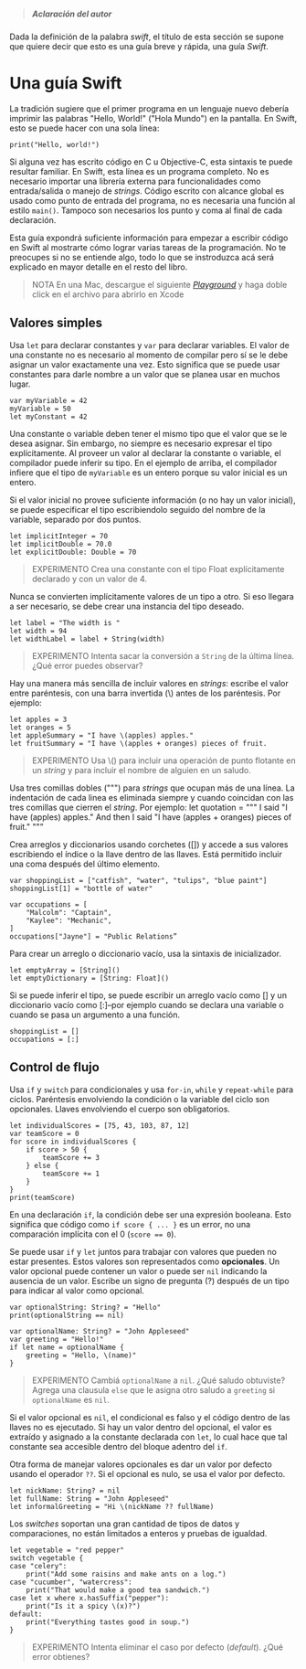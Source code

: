 > ##### Aclaración del autor
Dada la definición de la palabra _swift_, el título de esta sección se supone que quiere decir que esto es una guía breve y rápida, una guía _Swift_.

# Una guía Swift
La tradición sugiere que el primer programa en un lenguaje nuevo debería imprimir las palabras "Hello, World!" ("Hola Mundo") en la pantalla. En Swift, esto se puede hacer con una sola línea:

    print("Hello, world!")

Si alguna vez has escrito código en C u Objective-C, esta sintaxis te puede resultar familiar. En Swift, esta línea es un programa completo. No es necesario importar una librería externa para funcionalidades como entrada/salida o manejo de _strings_. Código escrito con alcance global es usado como punto de entrada del programa, no es necesaria una función al estilo `main()`. Tampoco son necesarios los punto y coma al final de cada declaración.

Esta guía expondrá suficiente información para empezar a escribir código en Swift al mostrarte cómo lograr varias tareas de la programación. No te preocupes si no se entiende algo, todo lo que se instroduzca acá será explicado en mayor detalle en el resto del libro.

> NOTA
> En una Mac, descargue el siguiente [_Playground_](https://developer.apple.com/go/?id=swift-tour) y haga doble click en el archivo para abrirlo en Xcode

## Valores simples
Usa `let` para declarar constantes y `var` para declarar variables. El valor de una constante no es necesario al momento de compilar pero sí se le debe asignar un valor exactamente una vez. Esto significa que se puede usar constantes para darle nombre a un valor que se planea usar en muchos lugar.

    var myVariable = 42
    myVariable = 50
    let myConstant = 42

Una constante o variable deben tener el mismo tipo que el valor que se le desea asignar. Sin embargo, no siempre es necesario expresar el tipo explícitamente. Al proveer un valor al declarar la constante o variable, el compilador puede inferir su tipo. En el ejemplo de arriba, el compilador infiere que el tipo de `myVariable` es un entero porque su valor inicial es un entero.

Si el valor inicial no provee suficiente información (o no hay un valor inicial), se puede especificar el tipo escribiendolo seguido del nombre de la variable, separado por dos puntos.

    let implicitInteger = 70
    let implicitDouble = 70.0
    let explicitDouble: Double = 70

> EXPERIMENTO
> Crea una constante con el tipo Float explícitamente declarado y con un valor de 4.

Nunca se convierten implícitamente valores de un tipo a otro. Si eso llegara a ser necesario, se debe crear una instancia del tipo deseado.

    let label = "The width is "
    let width = 94
    let widthLabel = label + String(width)

> EXPERIMENTO
> Intenta sacar la conversión a `String` de la última línea. ¿Qué error puedes observar?

Hay una manera más sencilla de incluir valores en _strings_: escribe el valor entre paréntesis, con una barra invertida (\\) antes de los paréntesis. Por ejemplo:

    let apples = 3
    let oranges = 5
    let appleSummary = "I have \(apples) apples."
    let fruitSummary = "I have \(apples + oranges) pieces of fruit.

> EXPERIMENTO
> Usa \\() para incluir una operación de punto flotante en un _string_ y para incluir el nombre de alguien en un saludo.

Usa tres comillas dobles (""") para _strings_ que ocupan más de una línea. La indentación de cada linea es eliminada siempre y cuando coincidan con las tres comillas que cierren el _string_. Por ejemplo:
    let quotation = """
    I said "I have \(apples) apples."
    And then I said "I have \(apples + oranges) pieces of fruit."
    ""”

Crea arreglos y diccionarios usando corchetes ([]) y accede a sus valores escribiendo el índice o la llave dentro de las llaves. Está permitido incluir una coma después del último elemento. 

    var shoppingList = ["catfish", "water", "tulips", "blue paint"]
    shoppingList[1] = "bottle of water"
     
    var occupations = [
        "Malcolm": "Captain",
        "Kaylee": "Mechanic",
    ]
    occupations["Jayne"] = "Public Relations”

Para crear un arreglo o diccionario vacío, usa la sintaxis de inicializador.

    let emptyArray = [String]()
    let emptyDictionary = [String: Float]()

Si se puede inferir el tipo, se puede escribir un arreglo vacío como [] y un diccionario vacío como [:]–por ejemplo cuando se declara una variable o cuando se pasa un argumento a una función.

    shoppingList = []
    occupations = [:]

## Control de flujo
Usa `if` y `switch` para condicionales y usa `for-in`, `while` y `repeat-while` para ciclos. Paréntesis envolviendo la condición o la variable del ciclo son opcionales. Llaves envolviendo el cuerpo son obligatorios.

    let individualScores = [75, 43, 103, 87, 12]
    var teamScore = 0
    for score in individualScores {
        if score > 50 {
            teamScore += 3
        } else {
            teamScore += 1
        }
    }
    print(teamScore)

En una declaración `if`, la condición debe ser una expresión booleana. Esto significa que código como `if score { ... }` es un error, no una comparación implícita con el 0 (`score == 0`).

Se puede usar `if` y `let` juntos para trabajar con valores que pueden no estar presentes. Estos valores son representados como **opcionales**. Un valor opcional puede contener un valor o puede ser `nil` indicando la ausencia de un valor. Escribe un signo de pregunta (?) después de un tipo para indicar al valor como opcional.

	var optionalString: String? = "Hello"
	print(optionalString == nil)
	 
	var optionalName: String? = "John Appleseed"
	var greeting = "Hello!"
	if let name = optionalName {
		greeting = "Hello, \(name)"
	}

> EXPERIMENTO
> Cambiá `optionalName` a `nil`. ¿Qué saludo obtuviste? Agrega una clausula `else` que le asigna otro saludo a `greeting` si `optionalName` es `nil`.

Si el valor opcional es `nil`, el condicional es falso y el código dentro de las llaves no es ejecutado. Si hay un valor dentro del opcional, el valor es extraído y asignado a la constante declarada con `let`, lo cual hace que tal constante sea accesible dentro del bloque adentro del `if`.

Otra forma de manejar valores opcionales es dar un valor por defecto usando el operador `??`. Si el opcional es nulo, se usa el valor por defecto.

	let nickName: String? = nil
	let fullName: String = "John Appleseed"
	let informalGreeting = "Hi \(nickName ?? fullName)

Los _switches_ soportan una gran cantidad de tipos de datos y comparaciones, no están limitados a enteros y pruebas de igualdad.

	let vegetable = "red pepper"
	switch vegetable {
	case "celery":
		print("Add some raisins and make ants on a log.")
	case "cucumber", "watercress":
		print("That would make a good tea sandwich.")
	case let x where x.hasSuffix("pepper"):
		print("Is it a spicy \(x)?")
	default:
		print("Everything tastes good in soup.")
	}

> EXPERIMENTO
> Intenta eliminar el caso por defecto (_default_). ¿Qué error obtienes?
